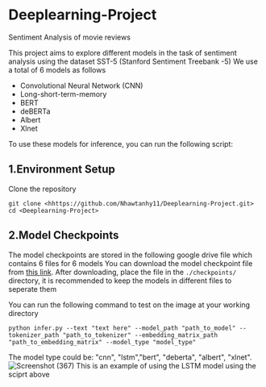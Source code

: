 # Deeplearning-Project

Sentiment Analysis of movie reviews

This project aims to explore different models in the task of sentiment analysis using the dataset SST-5 (Stanford Sentiment Treebank -5) 
We use a total of 6 models as follows
- Convolutional Neural Network (CNN)
- Long-short-term-memory
- BERT
- deBERTa
- Albert
- Xlnet

To use these models for inference, you can run the following script:

## 1.Environment Setup
Clone the repository 
```
git clone <hhttps://github.com/Nhawtanhy11/Deeplearning-Project.git>
cd <Deeplearning-Project>
```

## 2.Model Checkpoints

The model checkpoints  are stored in the following google drive file which contains 6 files for 6 models
You can download the model checkpoint file from [this link](https://drive.google.com/drive/folders/1bStB5XpMiF0uwCB2WM7IkjHLEFZVGm74?usp=drive_link).
After downloading, place the file in the `./checkpoints/` directory, it is recommended to keep the models in different files to seperate them 

You can run the following command to test on the image at your working directory
```
python infer.py --text "text here" --model_path "path_to_model" --tokenizer_path "path_to_tokenizer" --embedding_matrix_path "path_to_embedding_matrix" --model_type "model_type"
```
The model type could be: "cnn", "lstm","bert", "deberta", "albert", "xlnet".![Screenshot (367)](https://github.com/user-attachments/assets/01779097-62f8-4556-a648-8a1b92ba25d1)
This is an example of using the LSTM model using the sciprt above


